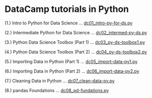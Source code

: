 # DataCamp tutorials in Python

(1.) Intro to Python for Data Science ... [dc01_intro-py-for-ds.py](dc01_intro-py-for-ds.py)

(2.) Intermediate Python for Data Science ... [dc02_intermed-py-ds.py](dc02_intermed-py-ds.py)

(3.) Python Data Science Toolbox (Part 1) ... [dc03_py-ds-toolbox1.py](dc03_py-ds-toolbox1.py)

(4.) Python Data Science Toolbox (Part 2) ... [dc04_py-ds-toolbox2.py](dc04_py-ds-toolbox2.py)

(5.) Importing Data in Python (Part 1) ... [dc05_import-data-py1.py](dc05_import-data-py1.py)

(6.) Importing Data in Python (Part 2) ... [dc06_import-data-py2.py](dc06_import-data-py2.py)

(7.) Cleaning Data in Python ... [dc07_clean-data-py.py](dc07_clean-data-py.py)

(8.) pandas Foundations ... [dc08_pd-fundations.py](dc08_pd-fundations.py)
